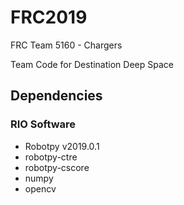 # FRC2019
FRC Team 5160 - Chargers 

Team Code for Destination Deep Space 


## Dependencies
### RIO Software
* Robotpy v2019.0.1
* robotpy-ctre
* robotpy-cscore
* numpy
* opencv
